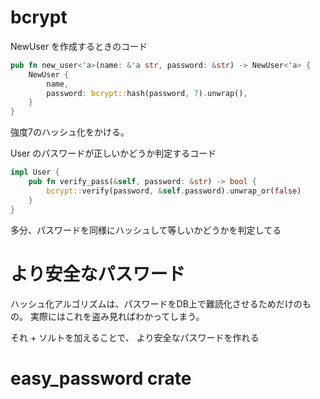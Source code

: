 # bcrypt

NewUser を作成するときのコード

```rs
pub fn new_user<'a>(name: &'a str, password: &str) -> NewUser<'a> {
    NewUser {
        name,
        password: bcrypt::hash(password, 7).unwrap(),
    }
}
```

強度7のハッシュ化をかける。


User のパスワードが正しいかどうか判定するコード

```rs
impl User {
    pub fn verify_pass(&self, password: &str) -> bool {
        bcrypt::verify(password, &self.password).unwrap_or(false)
    }
}
```

多分、パスワードを同様にハッシュして等しいかどうかを判定してる


# より安全なパスワード

ハッシュ化アルゴリズムは、パスワードをDB上で難読化させるためだけのもの。
実際にはこれを盗み見ればわかってしまう。

それ + ソルトを加えることで、
より安全なパスワードを作れる

# easy_password crate

